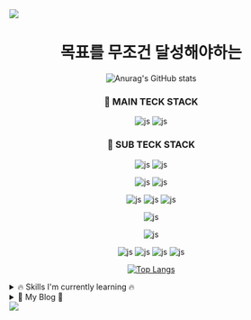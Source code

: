 <img src="https://capsule-render.vercel.app/api?type=waving&color=BDBDC8&height=150&section=header&text=&fontSize=텍스트크기" />

<div align=center>

# 목표를 무조건 달성해야하는  
![Anurag's GitHub stats](https://github-readme-stats.vercel.app/api?username=ITK-SHIN&hide=contribs,prs)

### 🚀 MAIN TECK STACK
![js](https://img.shields.io/badge/JavaScript-F80000?style=for-the-badge&logo=JavaScript&logoColor=white)
![js](https://img.shields.io/badge/React-F80000?style=for-the-badge&logo=react&logoColor=61DAFB)

### 🔻 SUB TECK STACK

![js](https://img.shields.io/badge/HTML5-black?style=for-the-badge&logo=html5&logoColor=white)
![js](https://img.shields.io/badge/CSS3-black?&style=for-the-badge&logo=css3&logoColor=white)

![js](https://img.shields.io/badge/Tailwind_CSS-gray?style=for-the-badge&logo=tailwind-css&logoColor=white)
![js](https://img.shields.io/badge/CSS_Module-gray?style=for-the-badge&logo=CSS_Module&logoColor=white)


![js](https://img.shields.io/badge/Context_API-black?style=for-the-badge&logo=Context_API&logoColor=red)
![js](https://img.shields.io/badge/React_query-black?style=for-the-badge&logo=reactQuery&logoColor=black)
![js](https://img.shields.io/badge/Recoil-black?style=for-the-badge&logo=Recoil&logoColor=red)


![js](https://img.shields.io/badge/Firebase-gray?style=for-the-badge&logo=Firebase&logoColor=white)

![js](https://img.shields.io/badge/MSW-black?style=for-the-badge&logo=MSW&logoColor=white)

![js](https://img.shields.io/badge/Slack-gray?style=for-the-badge&logo=slack&logoColor=white)
![js](https://img.shields.io/badge/Discord-gray?style=for-the-badge&logo=discord&logoColor=white)
![js](https://img.shields.io/badge/Discord-gray?style=for-the-badge&logo=discord&logoColor=white)
![js](https://img.shields.io/badge/Notion-gray?style=for-the-badge&logo=notion&logoColor=white)


[![Top Langs](https://github-readme-stats.vercel.app/api/top-langs/?username=ITK-SHIN)](https://github.com/anuraghazra/github-readme-stats)

</div>

<details>
<summary>
🔥 Skills I'm currently learning 🔥 
</summary>
  
![js](https://img.shields.io/badge/TypeScript-007ACC?style=for-the-badge&logo=typescript&logoColor=white)
![js](https://img.shields.io/badge/Next.js-000?logo=nextdotjs&logoColor=fff&style=for-the-badge)
</details>

<details>
<summary>
🎈 My Blog 🎈
</summary>

https://adeveloperstory.tistory.com/
  
   토글 안 내용
</details>


<!--
**ITK-SHIN/ITK-SHIN** is a ✨ _special_ ✨ repository because its `README.md` (this file) appears on your GitHub profile.

Here are some ideas to get you started:

- 🔭 I’m currently working on ...
- 🌱 I’m currently learning ...
- 👯 I’m looking to collaborate on ...
- 🤔 I’m looking for help with ...
- 💬 Ask me about ...
- 📫 How to reach me: ...
- 😄 Pronouns: ...
- ⚡ Fun fact: ...
-->
<img src="https://capsule-render.vercel.app/api?type=waving&color=BDBDC8&height=150&section=footer&text=&fontSize=텍스트크기" />
